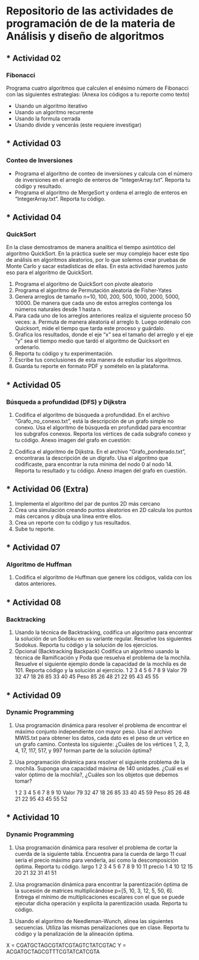 # Repositorio de las actividades de programación de de la materia de Análisis y diseño de algoritmos

## * Actividad 02
### Fibonacci
Programa cuatro algoritmos que calculen el enésimo número de Fibonacci con las siguientes estrategias: (Anexa los códigos a tu reporte como texto)
- Usando un algoritmo iterativo
- Usando un algoritmo recurrente
- Usando la formula cerrada
- Usando divide y vencerás (este requiere investigar)


## * Actividad 03
### Conteo de Inversiones
- Programa el algoritmo de conteo de inversiones y calcula con el número de inversiones en el arreglo de enteros de “IntegerArray.txt”. Reporta tu código y resultado.
- Programa el algoritmo de MergeSort y ordena el arreglo de enteros en “IntegerArray.txt”. Reporta tu código.


## * Actividad 04
### QuickSort

En la clase demostramos de manera analítica el tiempo asintótico del algoritmo QuickSort. En la práctica suele ser muy complejo hacer este tipo de análisis en algoritmos aleatorios, por lo que solemos crear pruebas de Monte Carlo y sacar estadísticas de ellas. En esta actividad haremos justo eso para el algoritmo de QuickSort.

1.	Programa el algoritmo de QuickSort con pivote aleatorio
2.	Programa el algoritmo de Permutación aleatoria de Fisher-Yates
3.	Genera arreglos de tamaño n=10, 100, 200, 500, 1000, 2000, 5000, 10000. De manera que cada uno de estos arreglos contenga los números naturales desde 1 hasta n.
4.	Para cada uno de los arreglos anteriores realiza el siguiente proceso 50 veces:
a.	Permuta de manera aleatoria el arreglo
b.	Luego ordénalo con Quicksort, mide el tiempo que tarda este proceso y guárdalo.
5.	Grafica los resultados, donde el eje “x” sea el tamaño del arreglo y el eje “y” sea el tiempo medio que tardó el algoritmo de Quicksort en ordenarlo. 
6.	Reporta tu código y tu experimentación.
7.	Escribe tus conclusiones de esta manera de estudiar los algoritmos.
8.	Guarda tu reporte en formato PDF y somételo en la plataforma.

## * Actividad 05
### Búsqueda a profundidad (DFS) y Dijkstra
1. Codifica el algoritmo de búsqueda a profundidad. En el archivo “Grafo_no_conexo.txt”, está la descripción de un grafo simple no conexo. Usa el algoritmo de búsqueda en profundidad para encontrar los subgrafos conexos. Reporta los vértices de cada subgrafo conexo y tu código. Anexo imagen del grafo en cuestión:

2. Codifica el algoritmo de Dijkstra. En el archivo “Grafo_ponderado.txt”, encontraras la descripción de un dígrafo. Usa el algoritmo que codificaste, para encontrar la ruta mínima del nodo 0 al nodo 14. Reporta tu resultado y tu código. Anexo imagen del grafo en cuestión.

## * Actividad 06 (Extra)
1.	Implementa el algoritmo del par de puntos 2D más cercano
2.	Crea una simulación creando puntos aleatorios en 2D calcula los puntos más cercanos y dibuja una línea entre ellos.
3.	Crea un reporte con tu código y tus resultados.
4.	Sube tu reporte.

## * Actividad 07
### Algoritmo de Huffman

1. Codifica el algoritmo de Huffman que genere los códigos, valida con los datos anteriores.

## * Actividad 08
### Backtracking

1. Usando la técnica de Backtracking, codifica un algoritmo para encontrar la solución de un Sodoku en su variante regular. Resuelve los siguientes Sodokus. Reporta tu código y la solución de los ejercicios.
2. Opcional (Backtracking Backpack) Codifica un algoritmo usando la técnica de Ramificación y Poda que resuelva el problema de la mochila. Resuelve el siguiente ejemplo donde la capacidad de la mochila es de 101. Reporta código y la solución al ejercicio.
	    1	2	3	4	5	6	7	8	9
Valor	79	32	47	18	26	85	33	40	45
Peso	85	26	48	21	22	95	43	45	55


## * Actividad 09
### Dynamic Programming

1. Usa programación dinámica para resolver el problema de encontrar el máximo conjunto independiente con mayor peso. Usa el archivo MWIS.txt para obtener los datos, cada dato es el peso de un vértice en un grafo camino. Contesta los siguiente: ¿Cuáles de los vértices 1, 2, 3, 4, 17, 117, 517, y 997 forman parte de la solución óptima?

2. Usa programación dinámica para resolver el siguiente problema de la mochila. Suponga una capacidad máxima de 140 unidades. ¿Cuál es el valor óptimo de la mochila?, ¿Cuáles son los objetos que debemos tomar? 

	1	2	3	4	5	6	7	8	9	10
Valor	79	32	47	18	26	85	33	40	45	59
Peso	85	26	48	21	22	95	43	45	55	52


## * Actividad 10
### Dynamic Programming

1. Usa programación dinámica para resolver el problema de cortar la cuerda de la siguiente tabla. Encuentra para la cuerda de largo 11 cual sería el precio máximo para venderla, así como la descomposición óptima. Reporta tu código.
largo	1	2	3	4	5	6	7	8	9	10	11
precio	1	4	10	12	15	20	21	32	31	41	51

2. Usa programación dinámica para encontrar la parentización óptima de la sucesión de matrices multiplicándose p=[5, 10, 3, 12, 5, 50, 6]. Entrega el mínimo de multiplicaciones escalares con el que se puede ejecutar dicha operación y explicita la parentización usada. Reporta tu código.

3. Usando el algoritmo de Needleman-Wunch, alinea las siguientes secuencias. Utiliza las mismas penalizaciones que en clase. Reporta tu código y la penalización de la alineación óptima.

X = CGATGCTAGCGTATCGTAGTCTATCGTAC
Y = ACGATGCTAGCGTTTCGTATCATCGTA